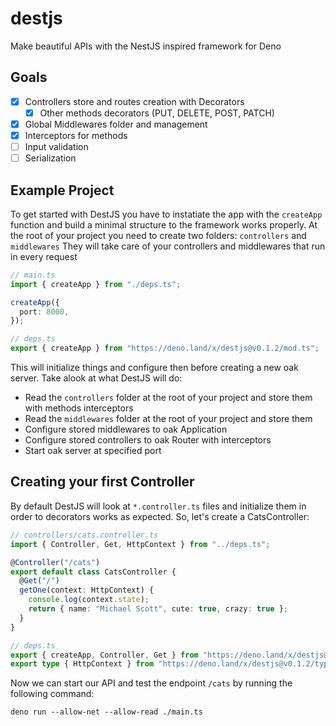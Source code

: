 # destjs
Make beautiful APIs with the NestJS inspired framework for Deno

## Goals

- [x] Controllers store and routes creation with Decorators
  - [x] Other methods decorators (PUT, DELETE, POST, PATCH)
- [x] Global Middlewares folder and management
- [x] Interceptors for methods
- [ ] Input validation
- [ ] Serialization

## Example Project

To get started with DestJS you have to instatiate the app with the `createApp` function and build a minimal structure to the framework works properly.
At the root of your project you need to create two folders: `controllers` and `middlewares`
They will take care of your controllers and middlewares that run in every request

```ts
// main.ts
import { createApp } from "./deps.ts";

createApp({
  port: 8000,
});
```
```ts
// deps.ts
export { createApp } from "https://deno.land/x/destjs@v0.1.2/mod.ts";
```

This will initialize things and configure then before creating a new oak server.
Take alook at what DestJS will do:

- Read the `controllers` folder at the root of your project and store them with methods interceptors
- Read the `middlewares` folder at the root of your project and store them
- Configure stored middlewares to oak Application
- Configure stored controllers to oak Router with interceptors
- Start oak server at specified port

## Creating your first Controller

By default DestJS will look at `*.controller.ts` files and initialize them in order to decorators works as expected.
So, let's create a CatsController:

```ts
// controllers/cats.controller.ts
import { Controller, Get, HttpContext } from "../deps.ts";

@Controller("/cats")
export default class CatsController {
  @Get("/")
  getOne(context: HttpContext) {
    console.log(context.state);
    return { name: "Michael Scott", cute: true, crazy: true };
  }
}
```
```ts
// deps.ts
export { createApp, Controller, Get } from "https://deno.land/x/destjs@v0.1.2/mod.ts";
export type { HttpContext } from "https://deno.land/x/destjs@v0.1.2/types.ts";
```

Now we can start our API and test the endpoint `/cats` by running the following command:
```
deno run --allow-net --allow-read ./main.ts
```
